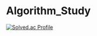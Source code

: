 # Algorithm_Study
[![Solved.ac Profile](http://mazassumnida.wtf/api/mini/generate_badge?boj=dnrjs8185@naver.com)](https://solved.ac/dnrjs8185@naver.com)
